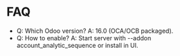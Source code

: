 # FAQ

- Q: Which Odoo version? A: 16.0 (OCA/OCB packaged).
- Q: How to enable? A: Start server with --addon account_analytic_sequence or install in UI.
